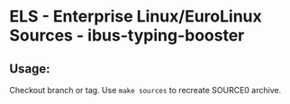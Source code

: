 # ELS - Enterprise Linux/EuroLinux Sources - ibus-typing-booster
 
## Usage:
  Checkout branch or tag. Use `make sources` to recreate  SOURCE0 archive.
